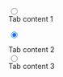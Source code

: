 <div role="tablist" class="tabs tabs-lifted">
  <input type="radio" name="my_tabs_2" role="tab" class="tab" aria-label="Tab 1" />
  <div role="tabpanel" class="tab-content bg-base-100 border-base-300 rounded-box p-6">
    Tab content 1
  </div>

  <input
    type="radio"
    name="my_tabs_2"
    role="tab"
    class="tab"
    aria-label="Tab 2"
    checked="checked" />
  <div role="tabpanel" class="tab-content bg-base-100 border-base-300 rounded-box p-6">
    Tab content 2
  </div>

  <input type="radio" name="my_tabs_2" role="tab" class="tab" aria-label="Tab 3" />
  <div role="tabpanel" class="tab-content bg-base-100 border-base-300 rounded-box p-6">
    Tab content 3
  </div>
</div>
